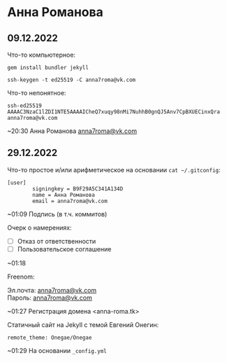 Анна Романова
=============

09.12.2022
----------

Что-то компьютерное:

    gem install bundler jekyll

    ssh-keygen -t ed25519 -C anna7roma@vk.com

Что-то непонятное:

    ssh-ed25519 AAAAC3NzaC1lZDI1NTE5AAAAICheQ7xuqy98nMi7NuhhB0gnQJ5Anv7CpBXUECinxQra anna7roma@vk.com

~20:30 Анна Романова <anna7roma@vk.com>

29.12.2022
----------

Что-то простое и/или арифметическое на основании `cat ~/.gitconfig`:

```
[user]
        signingkey = B9F29A5C341A134D
        name = Анна Романова
        email = anna7roma@vk.com
```

~01:09 Подпись (в т.ч. коммитов)

Очерк о намерениях:

- [ ] Отказ от ответственности
- [ ] Пользовательское соглашение

~01:18

Freenom:

Эл.почта: anna7roma@vk.com  
Пароль: anna7roma@vk.com

~01:27 Регистрация домена <anna-roma.tk>

Статичный сайт на Jekyll с темой Евгений Онегин:

    remote_theme: Onegae/Onegae

~01:29 На основании `_config.yml`
